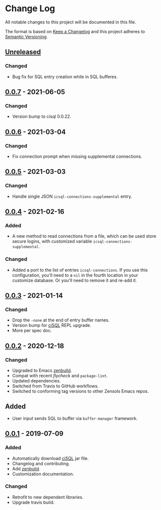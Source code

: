 # Change Log

All notable changes to this project will be documented in this file.

The format is based on [Keep a Changelog](http://keepachangelog.com/)
and this project adheres to [Semantic Versioning](http://semver.org/).


## [Unreleased]
### Changed
- Bug fix for SQL entry creation while in SQL bufferes.


## [0.0.7] - 2021-06-05
### Changed
- Version bump to cisql 0.0.22.


## [0.0.6] - 2021-03-04
### Changed
- Fix connection prompt when missing supplemental connections.


## [0.0.5] - 2021-03-03
### Changed
- Handle single JSON `icsql-connections-supplemental` entry.


## [0.0.4] - 2021-02-16
### Added
- A new method to read connections from a file, which can be used store secure
  logins, with customized variable `icsql-connections-supplemental`.
### Changed
- Added a port to the list of entries `icsql-connections`.  If you use this
  configuration, you'll need to a `nil` in the fourth location in your
  customize database.  Or you'll need to remove it and re-add it.


## [0.0.3] - 2021-01-14
### Changed
- Drop the `-none` at the end of entry buffer names.
- Version bump for [ciSQL] REPL upgrade.
- More per spec doc.


## [0.0.2] - 2020-12-18
### Changed
- Upgraded to Emacs [zenbuild].
- Compat with recent *flycheck* and `package-lint`.
- Updated dependencies.
- Switched from Travis to GitHub workflows.
- Switched to conforming tag versions to other Zensols Emacs repos.

## Added
- User input sends SQL to buffer via `buffer-manager` framework.


## [0.0.1] - 2019-07-09
### Added
- Automatically download [ciSQL] jar file.
- Changelog and contributing.
- Add [zenbuild].
- Customization documentation.

### Changed
- Retrofit to new dependent libraries.
- Upgrade travis build.


<!-- links -->
[Unreleased]: https://github.com/plandes/icsql/current/v0.0.7...HEAD
[0.0.7]: https://github.com/plandes/icsql/current/v0.0.6...v0.0.7
[0.0.6]: https://github.com/plandes/icsql/current/v0.0.5...v0.0.6
[0.0.5]: https://github.com/plandes/icsql/current/v0.0.4...v0.0.5
[0.0.4]: https://github.com/plandes/icsql/current/v0.0.3...v0.0.4
[0.0.3]: https://github.com/plandes/icsql/current/v0.0.2...v0.0.3
[0.0.2]: https://github.com/plandes/icsql/current/v0.0.1...v0.0.2
[0.0.1]: https://github.com/plandes/icsql/current/vc9545c1e6e09961519cfbe2cfec0fb21ffa16c37...v0.0.1

[ciSQL]: https://github.com/plandes/cisql
[zenbuild]: https://github.com/plandes/zenbuild
